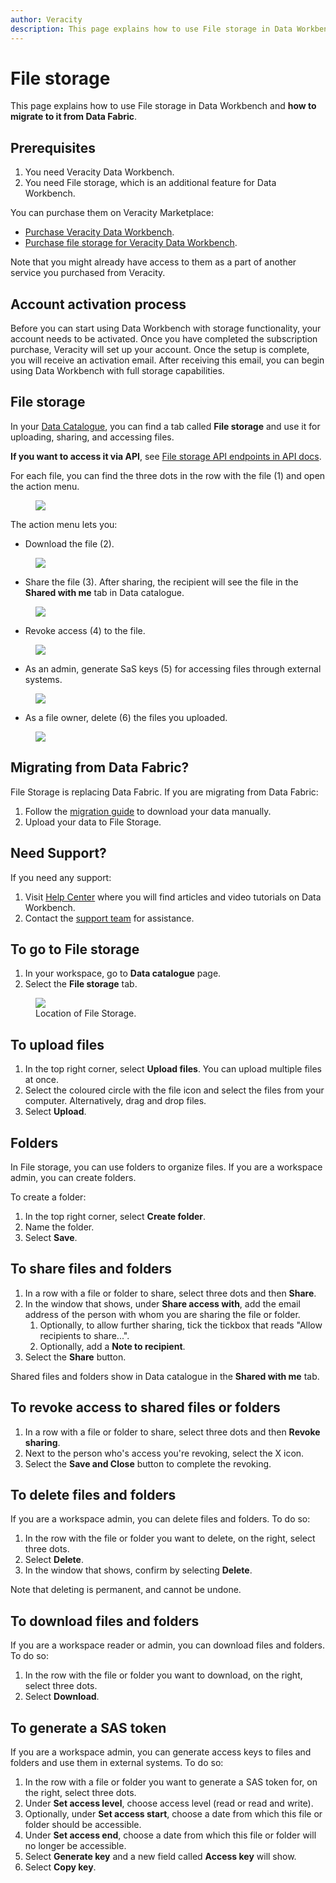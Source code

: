 ```yaml
---
author: Veracity
description: This page explains how to use File storage in Data Workbench and how to migrate to it from Data Fabric.
---
```

# File storage
This page explains how to use File storage in Data Workbench and **how to migrate to it from Data Fabric**.

## Prerequisites
1. You need Veracity Data Workbench. 
2. You need File storage, which is an additional feature for Data Workbench.

You can purchase them on Veracity Marketplace:
* [Purchase Veracity Data Workbench](https://store.veracity.com/data-workbench).
* [Purchase file storage for Veracity Data Workbench](https://store.veracity.com/veracity-file-storage-data-workbench).

Note that you might already have access to them as a part of another service you purchased from Veracity.

## Account activation process
Before you can start using Data Workbench with storage functionality, your account needs to be activated. Once you have completed the subscription purchase, Veracity will set up your account. Once the setup is complete, you will receive an activation email. After receiving this email, you can begin using Data Workbench with full storage capabilities.

## File storage

In your [Data Catalogue](datacatalogue.md), you can find a tab called **File storage** and use it for uploading, sharing, and accessing files. 

**If you want to access it via API**, see [File storage API endpoints in API docs](apiendpoints.md).

For each file, you can find the three dots in the row with the file (1) and open the action menu.

<figure>
	<img src="assets/dotsmenu.png"/>
</figure>

The action menu lets you:
- Download the file (2).

<figure>
	<img src="assets/download.png"/>
</figure>

- Share the file (3). After sharing, the recipient will see the file in the **Shared with me** tab in Data catalogue.

<figure>
	<img src="assets/share.png"/>
</figure>

- Revoke access (4) to the file.

<figure>
	<img src="assets/revoke.png"/>
</figure>

- As an admin, generate SaS keys (5) for accessing files through external systems.

<figure>
	<img src="assets/generatekeys.png"/>
</figure>

- As a file owner, delete (6) the files you uploaded.

<figure>
	<img src="assets/delete.png"/>
</figure>

## Migrating from Data Fabric?
File Storage is replacing Data Fabric. If you are migrating from Data Fabric:
1. Follow the [migration guide](../datafabric/tutorials/download-my-data.md) to download your data manually.
2. Upload your data to File Storage.

## Need Support?
If you need any support:
1. Visit [Help Center](https://help-center.veracity.com/en/collections/3824716-data-workbench) where you will find articles and video tutorials on Data Workbench.
2. Contact the [support team](mailto:support@veracity.com) for assistance.


## To go to File storage
1. In your workspace, go to **Data catalogue** page.
2. Select the **File storage** tab.

<figure>
	<img src="assets/fst1.png"/>
	<figcaption>Location of File Storage.</figcaption>
</figure>

## To upload files
1. In the top right corner, select **Upload files**. You can upload multiple files at once.
2. Select the coloured circle with the file icon and select the files from your computer. Alternatively, drag and drop files.
3. Select **Upload**.

## Folders
In File storage, you can use folders to organize files. If you are a workspace admin, you can create folders.

To create a folder:
1. In the top right corner, select **Create folder**.
2. Name the folder.
3. Select **Save**.

## To share files and folders
1. In a row with a file or folder to share, select three dots and then **Share**.
2. In the window that shows, under **Share access with**, add the email address of the person with whom you are sharing the file or folder.
	1. Optionally, to allow further sharing, tick the tickbox that reads "Allow recipients to share...".
	1. Optionally, add a **Note to recipient**.
1. Select the **Share** button.

Shared files and folders show in Data catalogue in the **Shared with me** tab.

## To revoke access to shared files or folders
1. In a row with a file or folder to share, select three dots and then **Revoke sharing**.
2. Next to the person who's access you're revoking, select the X icon.
1. Select the **Save and Close** button to complete the revoking.

## To delete files and folders
If you are a workspace admin, you can delete files and folders. To do so:
1. In the row with the file or folder you want to delete, on the right, select three dots.
2. Select **Delete**.
3. In the window that shows, confirm by selecting **Delete**.

Note that deleting is permanent, and cannot be undone.

## To download files and folders
If you are a workspace reader or admin, you can download files and folders. To do so:
1. In the row with the file or folder you want to download, on the right, select three dots.
2. Select **Download**.

## To generate a SAS token
If you are a workspace admin, you can generate access keys to files and folders and use them in external systems. To do so:
1. In the row with a file or folder you want to generate a SAS token for, on the right, select three dots.
2. Under **Set access level**, choose access level (read or read and write).
3. Optionally, under **Set access start**, choose a date from which this file or folder should be accessible.
4. Under **Set access end**, choose a date from which this file or folder will no longer be accessible.
5. Select **Generate key** and a new field called **Access key** will show.
6. Select **Copy key**. 